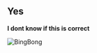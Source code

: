 ## Yes

**I dont know if this is correct**

![BingBong](https://i.pinimg.com/474x/ec/e4/66/ece466ccfc71fb39dc5f3d42d4f7a780.jpg)
